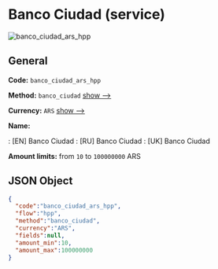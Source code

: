 
# Banco Ciudad (service) 
![banco_ciudad_ars_hpp](https://static.openfintech.io/payment_methods/banco_ciudad_ars_hpp/logo.svg?w=400&c=v0.59.26#w200)  

## General 
 
**Code:** `banco_ciudad_ars_hpp` 
 
**Method:** `banco_ciudad` 
 [show -->](/payment-methods/banco_ciudad/) 
 
**Currency:** `ARS` [show -->](/currencies/ARS/) 
 
**Name:** 
 
:	[EN] Banco Ciudad 
:	[RU] Banco Ciudad 
:	[UK] Banco Ciudad 
 
**Amount limits:** from `10` to `100000000` ARS 

## JSON Object 

```json
{
  "code":"banco_ciudad_ars_hpp",
  "flow":"hpp",
  "method":"banco_ciudad",
  "currency":"ARS",
  "fields":null,
  "amount_min":10,
  "amount_max":100000000
}
```  
